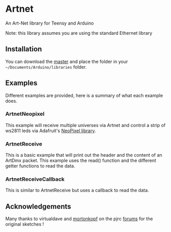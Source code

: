 # Artnet

An Art-Net library for Teensy and Arduino

Note: this library assumes you are using the standard Ethernet library

## Installation

You can download the [master](https://github.com/natcl/Artnet/archive/master.zip) and place the folder in your `~/Documents/Arduino/libraries` folder.

## Examples

Different examples are provided, here is a summary of what each example does.

### ArtnetNeopixel

This example will receive multiple universes via Artnet and control a strip of ws2811 leds via Adafruit's [NeoPixel library](https://github.com/adafruit/Adafruit_NeoPixel).

### ArtnetReceive

This is a basic example that will print out the header and the content of an ArtDmx packet.  This example uses the read() function and the different getter functions to read the data.

### ArtnetReceiveCallback

This is similar to ArtnetReceive but uses a callback to read the data.

## Acknowledgements

Many thanks to virtualdave and [mortonkopf](http://orchardelica.com/wp/artnet-multiple-universe-with-teensy-3-and-octows2811) on the pjrc [forums](http://forum.pjrc.com/threads/24688-Artnet-to-OctoWS2811?highlight=artnet) for the original sketches !